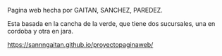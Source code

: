 Pagina web hecha por GAITAN, SANCHEZ, PAREDEZ.

Esta basada en la cancha de la verde, que tiene dos sucursales, una en cordoba y otra en jara.

https://sannngaitan.github.io/proyectopaginaweb/
